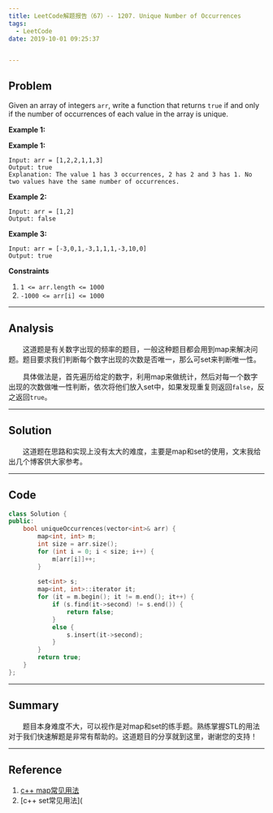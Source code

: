```yaml
---
title: LeetCode解题报告（67）-- 1207. Unique Number of Occurrences 
tags:
  - LeetCode
date: 2019-10-01 09:25:37


---
```


## Problem


Given an array of integers `arr`, write a function that returns `true` if and only if the number of occurrences of each value in the array is unique.

<!-- more -->

**Example 1:**

**Example 1:**

```
Input: arr = [1,2,2,1,1,3]
Output: true
Explanation: The value 1 has 3 occurrences, 2 has 2 and 3 has 1. No two values have the same number of occurrences.
```

**Example 2:**

```
Input: arr = [1,2]
Output: false
```

**Example 3:**

```
Input: arr = [-3,0,1,-3,1,1,1,-3,10,0]
Output: true
```

**Constraints**

1. `1 <= arr.length <= 1000`
2. `-1000 <= arr[i] <= 1000`

------

## Analysis

&emsp;&emsp;这道题是有关数字出现的频率的题目，一般这种题目都会用到map来解决问题。题目要求我们判断每个数字出现的次数是否唯一，那么可set来判断唯一性。

&emsp;&emsp;具体做法是，首先遍历给定的数字，利用map来做统计，然后对每一个数字出现的次数做唯一性判断，依次将他们放入set中，如果发现重复则返回`false`，反之返回`true`。

------

## Solution

&emsp;&emsp;这道题在思路和实现上没有太大的难度，主要是map和set的使用，文末我给出几个博客供大家参考。

------

## Code

```c++
class Solution {
public:
    bool uniqueOccurrences(vector<int>& arr) {
        map<int, int> m;
        int size = arr.size();
        for (int i = 0; i < size; i++) {
            m[arr[i]]++;
        }
        
        set<int> s;
        map<int, int>::iterator it;
        for (it = m.begin(); it != m.end(); it++) {
            if (s.find(it->second) != s.end()) {
                return false;
            }
            else {
                s.insert(it->second);
            }
        }
        return true;
    }
};
```

------

## Summary

 &emsp;&emsp;题目本身难度不大，可以视作是对map和set的练手题。熟练掌握STL的用法对于我们快速解题是非常有帮助的。这道题目的分享就到这里，谢谢您的支持！

------

## Reference

1. [c++ map常见用法](https://blog.csdn.net/shuzfan/article/details/53115922)
2. [c++ set常见用法](
